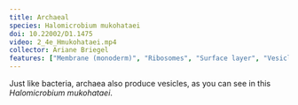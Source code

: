 ```yaml
---
title: Archaeal
species: Halomicrobium mukohataei 
doi: 10.22002/D1.1475
video: 2_4e_Hmukohataei.mp4
collector: Ariane Briegel
features: ["Membrane (monoderm)", "Ribosomes", "Surface layer", "Vesicles (cytoplasmic)", "Vesicles (extracellular)"]
---
```


Just like bacteria, archaea also produce vesicles, as you can see in this *Halomicrobium mukohataei*.

